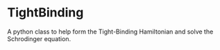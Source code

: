 TightBinding
============

A python class to help form the Tight-Binding Hamiltonian and solve the Schrodinger equation.
